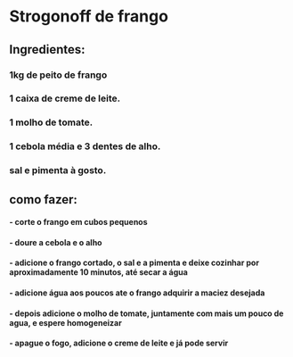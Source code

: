 # Strogonoff de frango

## Ingredientes:

### 1kg de peito de frango

### 1 caixa de creme de leite.

### 1 molho de tomate.

### 1 cebola média e 3 dentes de alho.

### sal e pimenta à gosto.

## como fazer:

#### - corte o frango em cubos pequenos

#### - doure a cebola e o alho

#### - adicione o frango cortado, o sal e a pimenta e deixe cozinhar por aproximadamente 10 minutos, até secar a água

#### - adicione água aos poucos ate o frango adquirir a maciez desejada

#### - depois adicione o molho de tomate, juntamente com mais um pouco de agua, e espere homogeneizar

#### - apague o fogo, adicione o creme de leite e já pode servir

